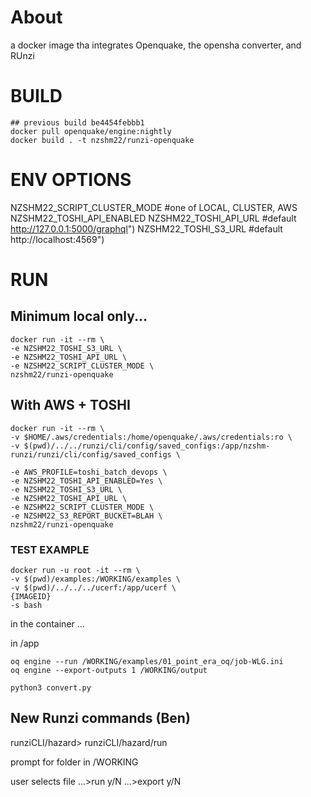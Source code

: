 
# About

a docker image tha integrates Openquake, the opensha converter, and RUnzi


# BUILD

```
## previous build be4454febbb1
docker pull openquake/engine:nightly
docker build . -t nzshm22/runzi-openquake
```

# ENV OPTIONS

NZSHM22_SCRIPT_CLUSTER_MODE #one of LOCAL, CLUSTER, AWS
NZSHM22_TOSHI_API_ENABLED
NZSHM22_TOSHI_API_URL 		#default http://127.0.0.1:5000/graphql")
NZSHM22_TOSHI_S3_URL 		#default http://localhost:4569")

# RUN

## Minimum local only...

```
docker run -it --rm \
-e NZSHM22_TOSHI_S3_URL \
-e NZSHM22_TOSHI_API_URL \
-e NZSHM22_SCRIPT_CLUSTER_MODE \
nzshm22/runzi-openquake
```

## With AWS + TOSHI


```
docker run -it --rm \
-v $HOME/.aws/credentials:/home/openquake/.aws/credentials:ro \
-v $(pwd)/../../runzi/cli/config/saved_configs:/app/nzshm-runzi/runzi/cli/config/saved_configs \

-e AWS_PROFILE=toshi_batch_devops \
-e NZSHM22_TOSHI_API_ENABLED=Yes \
-e NZSHM22_TOSHI_S3_URL \
-e NZSHM22_TOSHI_API_URL \
-e NZSHM22_SCRIPT_CLUSTER_MODE \
-e NZSHM22_S3_REPORT_BUCKET=BLAH \
nzshm22/runzi-openquake
```

### TEST EXAMPLE

```
docker run -u root -it --rm \
-v $(pwd)/examples:/WORKING/examples \
-v $(pwd)/../../../ucerf:/app/ucerf \
{IMAGEID}
-s bash
```

in the container ...

in /app

```
oq engine --run /WORKING/examples/01_point_era_oq/job-WLG.ini
oq engine --export-outputs 1 /WORKING/output
```

```
python3 convert.py
```


## New Runzi commands (Ben)


runziCLI/hazard>
runziCLI/hazard/run

prompt for folder in /WORKING

user selects file
...>run y/N
...>export y/N




